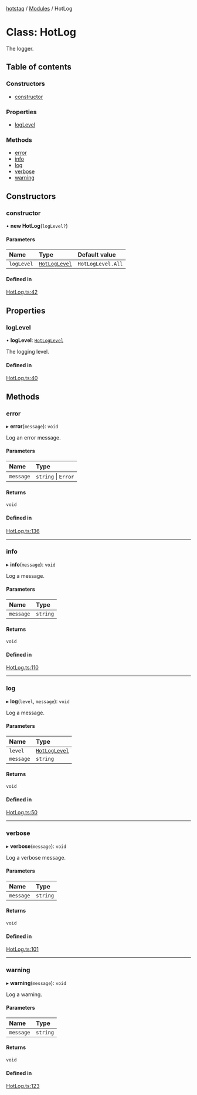 [hotstaq](../README.md) / [Modules](../modules.md) / HotLog

# Class: HotLog

The logger.

## Table of contents

### Constructors

- [constructor](HotLog.md#constructor)

### Properties

- [logLevel](HotLog.md#loglevel)

### Methods

- [error](HotLog.md#error)
- [info](HotLog.md#info)
- [log](HotLog.md#log)
- [verbose](HotLog.md#verbose)
- [warning](HotLog.md#warning)

## Constructors

### constructor

• **new HotLog**(`logLevel?`)

#### Parameters

| Name | Type | Default value |
| :------ | :------ | :------ |
| `logLevel` | [`HotLogLevel`](../enums/HotLogLevel.md) | `HotLogLevel.All` |

#### Defined in

[HotLog.ts:42](https://github.com/OurFreeLight/HotStaq/blob/c443819/src/HotLog.ts#L42)

## Properties

### logLevel

• **logLevel**: [`HotLogLevel`](../enums/HotLogLevel.md)

The logging level.

#### Defined in

[HotLog.ts:40](https://github.com/OurFreeLight/HotStaq/blob/c443819/src/HotLog.ts#L40)

## Methods

### error

▸ **error**(`message`): `void`

Log an error message.

#### Parameters

| Name | Type |
| :------ | :------ |
| `message` | `string` \| `Error` |

#### Returns

`void`

#### Defined in

[HotLog.ts:136](https://github.com/OurFreeLight/HotStaq/blob/c443819/src/HotLog.ts#L136)

___

### info

▸ **info**(`message`): `void`

Log a message.

#### Parameters

| Name | Type |
| :------ | :------ |
| `message` | `string` |

#### Returns

`void`

#### Defined in

[HotLog.ts:110](https://github.com/OurFreeLight/HotStaq/blob/c443819/src/HotLog.ts#L110)

___

### log

▸ **log**(`level`, `message`): `void`

Log a message.

#### Parameters

| Name | Type |
| :------ | :------ |
| `level` | [`HotLogLevel`](../enums/HotLogLevel.md) |
| `message` | `string` |

#### Returns

`void`

#### Defined in

[HotLog.ts:50](https://github.com/OurFreeLight/HotStaq/blob/c443819/src/HotLog.ts#L50)

___

### verbose

▸ **verbose**(`message`): `void`

Log a verbose message.

#### Parameters

| Name | Type |
| :------ | :------ |
| `message` | `string` |

#### Returns

`void`

#### Defined in

[HotLog.ts:101](https://github.com/OurFreeLight/HotStaq/blob/c443819/src/HotLog.ts#L101)

___

### warning

▸ **warning**(`message`): `void`

Log a warning.

#### Parameters

| Name | Type |
| :------ | :------ |
| `message` | `string` |

#### Returns

`void`

#### Defined in

[HotLog.ts:123](https://github.com/OurFreeLight/HotStaq/blob/c443819/src/HotLog.ts#L123)
